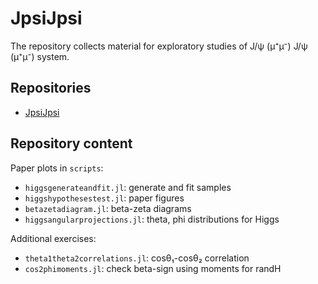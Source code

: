 # JpsiJpsi

The repository collects material for exploratory studies of J/ψ (μ⁺μ⁻) J/ψ (μ⁺μ⁻) system.

## Repositories

- [JpsiJpsi](https://github.com/mmikhasenko/JpsiJpsi.jl)

## Repository content

Paper plots in `scripts`:

- `higgsgenerateandfit.jl`: generate and fit samples
- `higgshypothesestest.jl`: paper figures
- `betazetadiagram.jl`: beta-zeta diagrams
- `higgsangularprojections.jl`: theta, phi distributions for Higgs

Additional exercises:

- `theta1theta2correlations.jl`: cosθ₁-cosθ₂ correlation
- `cos2phimoments.jl`: check beta-sign using moments for randH
